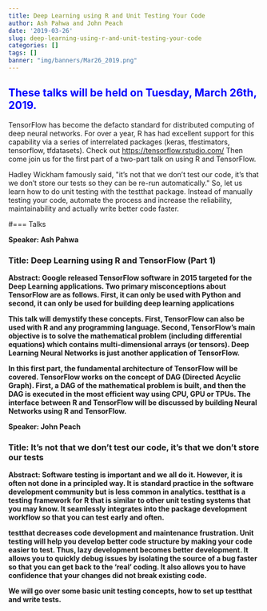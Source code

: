 ```yaml
---
title: Deep Learning using R and Unit Testing Your Code
author: Ash Pahwa and John Peach
date: '2019-03-26'
slug: deep-learning-using-r-and-unit-testing-your-code
categories: []
tags: []
banner: "img/banners/Mar26_2019.png"
---
```


<h2 style="color: blue">These talks will be held on Tuesday, March 26th, 2019.</h2>

TensorFlow has become the defacto standard for distributed computing of deep neural networks. For over a year, R has had excellent support for this capability via a series of interrelated packages (keras, tfestimators, tensorflow, tfdatasets). Check out https://tensorflow.rstudio.com/ Then come join us for the first part of a two-part talk on using R and TensorFlow.

Hadley Wickham famously said, "it’s not that we don’t test our code, it’s that we don’t store our tests so they can be re-run automatically." So, let us learn how to do unit testing with the testthat package. Instead of manually testing your code, automate the process and increase the reliability, maintainability and actually write better code faster.

#=== Talks

<strong>Speaker: Ash Pahwa<strong>

<h3>Title: Deep Learning using R and TensorFlow (Part 1)</h3>

Abstract:
Google released TensorFlow software in 2015 targeted for the Deep Learning applications. Two primary misconceptions about TensorFlow are as follows. First, it can only be used with Python and second, it can only be used for building deep learning applications

This talk will demystify these concepts. First, TensorFlow can also be used with R and any programming language. Second, TensorFlow’s main objective is to solve the mathematical problem (including differential equations) which contains multi-dimensional arrays (or tensors). Deep Learning Neural Networks is just another application of TensorFlow.

In this first part, the fundamental architecture of TensorFlow will be covered. TensorFlow works on the concept of DAG (Directed Acyclic Graph). First, a DAG of the mathematical problem is built, and then the DAG is executed in the most efficient way using CPU, GPU or TPUs. The interface between R and TensorFlow will be discussed by building Neural Networks using R and TensorFlow.

<strong>Speaker: John Peach</strong>

<h3>Title: It’s not that we don’t test our code, it’s that we don’t store our tests</h3>

Abstract:
Software testing is important and we all do it. However, it is often not done in a principled way. It is standard practice in the software development community but is less common in analytics. testthat is a testing framework for R that is similar to other unit testing systems that you may know. It seamlessly integrates into the package development workflow so that you can test early and often.

testthat decreases code development and maintenance frustration. Unit testing will help you develop better code structure by making your code easier to test. Thus, lazy development becomes better development. It allows you to quickly debug issues by isolating the source of a bug faster so that you can get back to the ‘real’ coding. It also allows you to have confidence that your changes did not break existing code.

We will go over some basic unit testing concepts, how to set up testthat and write tests.